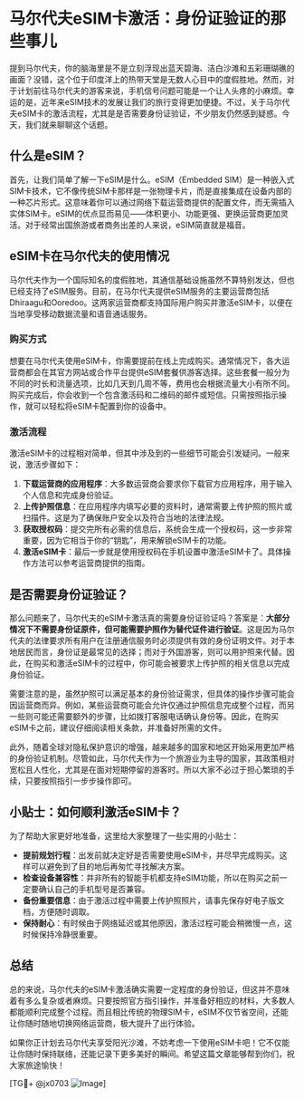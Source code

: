 # 马尔代夫eSIM卡激活：身份证验证的那些事儿

提到马尔代夫，你的脑海里是不是立刻浮现出蓝天碧海、洁白沙滩和五彩珊瑚礁的画面？没错，这个位于印度洋上的热带天堂是无数人心目中的度假胜地。然而，对于计划前往马尔代夫的游客来说，手机信号问题可能是一个让人头疼的小麻烦。幸运的是，近年来eSIM技术的发展让我们的旅行变得更加便捷。不过，关于马尔代夫eSIM卡的激活流程，尤其是是否需要身份证验证，不少朋友仍然感到疑惑。今天，我们就来聊聊这个话题。

## 什么是eSIM？

首先，让我们简单了解一下eSIM是什么。eSIM（Embedded SIM）是一种嵌入式SIM卡技术，它不像传统SIM卡那样是一张物理卡片，而是直接集成在设备内部的一种芯片形式。这意味着你可以通过网络下载运营商提供的配置文件，而无需插入实体SIM卡。eSIM的优点显而易见——体积更小、功能更强、更换运营商更加灵活。对于经常出国旅游或者商务出差的人来说，eSIM简直就是福音。

## eSIM卡在马尔代夫的使用情况

马尔代夫作为一个国际知名的度假胜地，其通信基础设施虽然不算特别发达，但也已经支持了eSIM服务。目前，在马尔代夫提供eSIM服务的主要运营商包括Dhiraagu和Ooredoo。这两家运营商都支持国际用户购买并激活eSIM卡，以便在当地享受移动数据流量和语音通话服务。

### 购买方式

想要在马尔代夫使用eSIM卡，你需要提前在线上完成购买。通常情况下，各大运营商都会在其官方网站或合作平台提供eSIM套餐供游客选择。这些套餐一般分为不同的时长和流量选项，比如几天到几周不等，费用也会根据流量大小有所不同。购买完成后，你会收到一个包含激活码和二维码的邮件或短信。只需按照指示操作，就可以轻松将eSIM卡配置到你的设备中。

### 激活流程

激活eSIM卡的过程相对简单，但其中涉及到的一些细节可能会引发疑问。一般来说，激活步骤如下：

1. **下载运营商的应用程序**：大多数运营商会要求你下载官方应用程序，用于输入个人信息和完成身份验证。
2. **上传护照信息**：在应用程序内填写必要的资料时，通常需要上传护照的照片或扫描件。这是为了确保账户安全以及符合当地的法律法规。
3. **获取授权码**：提交完所有必需的信息后，系统会生成一个授权码，这一步非常重要，因为它相当于你的“钥匙”，用来解锁eSIM卡的功能。
4. **激活eSIM卡**：最后一步就是使用授权码在手机设置中激活eSIM卡了。具体操作方法可以参考运营商提供的指南。

## 是否需要身份证验证？

那么问题来了，马尔代夫的eSIM卡激活真的需要身份证验证吗？答案是：**大部分情况下不需要身份证原件，但可能需要护照作为替代证件进行验证**。这是因为马尔代夫的法律要求所有用户在注册通信服务时必须提供有效的身份证明文件。对于本地居民而言，身份证是最常见的选择；而对于外国游客，则可以用护照来代替。因此，在购买和激活eSIM卡的过程中，你可能会被要求上传护照的相关信息以完成身份验证。

需要注意的是，虽然护照可以满足基本的身份验证需求，但具体的操作步骤可能会因运营商而异。例如，某些运营商可能会允许仅通过护照信息完成整个过程，而另一些则可能还需要额外的步骤，比如拨打客服电话确认身份等。因此，在购买eSIM卡之前，建议仔细阅读相关条款，并准备好所需的文件。

此外，随着全球对隐私保护意识的增强，越来越多的国家和地区开始采用更加严格的身份验证机制。尽管如此，马尔代夫作为一个旅游业为主导的国家，其政策相对宽松且人性化，尤其是在面对短期停留的游客时。所以大家不必过于担心繁琐的手续，只要按照指引一步步操作即可。

## 小贴士：如何顺利激活eSIM卡？

为了帮助大家更好地准备，这里给大家整理了一些实用的小贴士：

- **提前规划行程**：出发前就决定好是否需要使用eSIM卡，并尽早完成购买。这样可以避免到了目的地后再匆忙寻找解决方案。
- **检查设备兼容性**：并非所有的智能手机都支持eSIM功能，所以在购买之前一定要确认自己的手机型号是否兼容。
- **备份重要信息**：由于激活过程中需要上传护照照片，请事先保存好电子版文档，方便随时调取。
- **保持耐心**：有时候由于网络延迟或其他原因，激活过程可能会稍微慢一点，这时候保持冷静很重要。

## 总结

总的来说，马尔代夫的eSIM卡激活确实需要一定程度的身份验证，但这并不意味着有多么复杂或者麻烦。只要按照官方指引操作，并准备好相应的材料，大多数人都能顺利完成整个过程。而且相比传统的物理SIM卡，eSIM不仅节省空间，还能让你随时随地切换网络运营商，极大提升了出行体验。

如果你正计划去马尔代夫享受阳光沙滩，不妨考虑一下使用eSIM卡吧！它不仅能让你随时保持联络，还能记录下更多美好的瞬间。希望这篇文章能够帮到你们，祝大家旅途愉快！

[TG💪+ @jx0703 ![Image](https://github.com/user-attachments/assets/dbca1d08-cadb-493c-b0ec-ad6f7a83f270)]